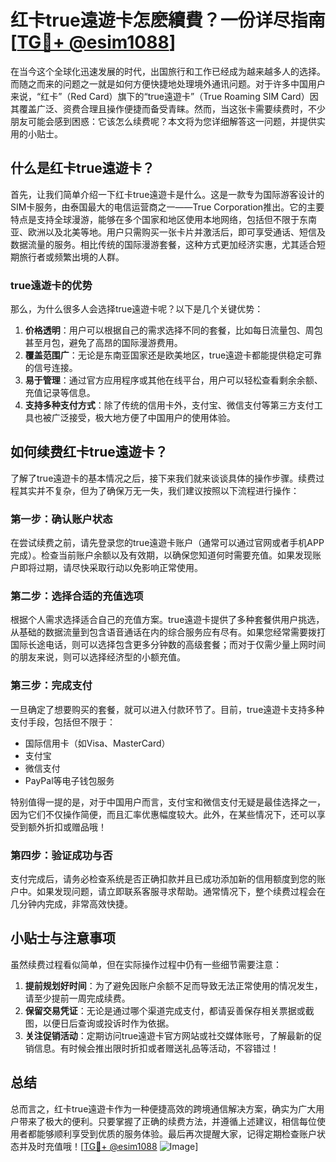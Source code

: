 # 红卡true遠遊卡怎麽續費？一份详尽指南[[TG💪+ @esim1088](https://t.me/s/esim1088)]

在当今这个全球化迅速发展的时代，出国旅行和工作已经成为越来越多人的选择。而随之而来的问题之一就是如何方便快捷地处理境外通讯问题。对于许多中国用户来说，“红卡”（Red Card）旗下的“true遠遊卡”（True Roaming SIM Card）因其覆盖广泛、资费合理且操作便捷而备受青睐。然而，当这张卡需要续费时，不少朋友可能会感到困惑：它该怎么续费呢？本文将为您详细解答这一问题，并提供实用的小贴士。

## 什么是红卡true遠遊卡？

首先，让我们简单介绍一下红卡true遠遊卡是什么。这是一款专为国际游客设计的SIM卡服务，由泰国最大的电信运营商之一——True Corporation推出。它的主要特点是支持全球漫游，能够在多个国家和地区使用本地网络，包括但不限于东南亚、欧洲以及北美等地。用户只需购买一张卡片并激活后，即可享受通话、短信及数据流量的服务。相比传统的国际漫游套餐，这种方式更加经济实惠，尤其适合短期旅行者或频繁出境的人群。

### true遠遊卡的优势

那么，为什么很多人会选择true遠遊卡呢？以下是几个关键优势：

1. **价格透明**：用户可以根据自己的需求选择不同的套餐，比如每日流量包、周包甚至月包，避免了高昂的国际漫游费用。
2. **覆盖范围广**：无论是东南亚国家还是欧美地区，true遠遊卡都能提供稳定可靠的信号连接。
3. **易于管理**：通过官方应用程序或其他在线平台，用户可以轻松查看剩余余额、充值记录等信息。
4. **支持多种支付方式**：除了传统的信用卡外，支付宝、微信支付等第三方支付工具也被广泛接受，极大地方便了中国用户的使用体验。

## 如何续费红卡true遠遊卡？

了解了true遠遊卡的基本情况之后，接下来我们就来谈谈具体的操作步骤。续费过程其实并不复杂，但为了确保万无一失，我们建议按照以下流程进行操作：

### 第一步：确认账户状态

在尝试续费之前，请先登录您的true遠遊卡账户（通常可以通过官网或者手机APP完成）。检查当前账户余额以及有效期，以确保您知道何时需要充值。如果发现账户即将过期，请尽快采取行动以免影响正常使用。

### 第二步：选择合适的充值选项

根据个人需求选择适合自己的充值方案。true遠遊卡提供了多种套餐供用户挑选，从基础的数据流量到包含语音通话在内的综合服务应有尽有。如果您经常需要拨打国际长途电话，则可以选择包含更多分钟数的高级套餐；而对于仅需少量上网时间的朋友来说，则可以选择经济型的小额充值。

### 第三步：完成支付

一旦确定了想要购买的套餐，就可以进入付款环节了。目前，true遠遊卡支持多种支付手段，包括但不限于：
- 国际信用卡（如Visa、MasterCard）
- 支付宝
- 微信支付
- PayPal等电子钱包服务

特别值得一提的是，对于中国用户而言，支付宝和微信支付无疑是最佳选择之一，因为它们不仅操作简便，而且汇率优惠幅度较大。此外，在某些情况下，还可以享受到额外折扣或赠品哦！

### 第四步：验证成功与否

支付完成后，请务必检查系统是否正确扣款并且已成功添加新的信用额度到您的账户中。如果发现问题，请立即联系客服寻求帮助。通常情况下，整个续费过程会在几分钟内完成，非常高效快捷。

## 小贴士与注意事项

虽然续费过程看似简单，但在实际操作过程中仍有一些细节需要注意：

1. **提前规划好时间**：为了避免因账户余额不足而导致无法正常使用的情况发生，请至少提前一周完成续费。
2. **保留交易凭证**：无论是通过哪个渠道完成支付，都请妥善保存相关票据或截图，以便日后查询或投诉时作为依据。
3. **关注促销活动**：定期访问true遠遊卡官方网站或社交媒体账号，了解最新的促销信息。有时候会推出限时折扣或者赠送礼品等活动，不容错过！

## 总结

总而言之，红卡true遠遊卡作为一种便捷高效的跨境通信解决方案，确实为广大用户带来了极大的便利。只要掌握了正确的续费方法，并遵循上述建议，相信每位使用者都能够顺利享受到优质的服务体验。最后再次提醒大家，记得定期检查账户状态并及时充值哦！[[TG💪+ @esim1088](https://t.me/s/esim1088) ![Image](https://i.postimg.cc/4NQfJmqS/Snipaste-2025-05-13-00-14-12.png)]